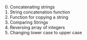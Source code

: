 0. Concatenating strings
1. String concatenation function
2. Function for copying a string
3. Comparing Strings
4. Reversing array of integers
5. Changing lower case to upper case

 
